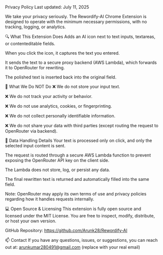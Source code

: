 Privacy Policy
Last updated: July 11, 2025

We take your privacy seriously. The Rewordify-AI Chrome Extension is designed to operate with the minimum necessary permissions, with no tracking, logging, or analytics.

🔍 What This Extension Does
Adds an AI icon next to text inputs, textareas, or contenteditable fields.

When you click the icon, it captures the text you entered.

It sends the text to a secure proxy backend (AWS Lambda), which forwards it to OpenRouter for rewriting.

The polished text is inserted back into the original field.

🚫 What We Do NOT Do
❌ We do not store your input text.

❌ We do not track your activity or behavior.

❌ We do not use analytics, cookies, or fingerprinting.

❌ We do not collect personally identifiable information.

❌ We do not share your data with third parties (except routing the request to OpenRouter via backend).

🔐 Data Handling Details
Your text is processed only on click, and only the selected input content is sent.

The request is routed through a secure AWS Lambda function to prevent exposing the OpenRouter API key on the client side.

The Lambda does not store, log, or persist any data.

The final rewritten text is returned and automatically filled into the same field.

Note: OpenRouter may apply its own terms of use and privacy policies regarding how it handles requests internally.

💻 Open Source & Licensing
This extension is fully open source and licensed under the MIT License.
You are free to inspect, modify, distribute, or host your own version.

GitHub Repository: https://github.com/Arunk28/Rewordify-AI

📫 Contact
If you have any questions, issues, or suggestions, you can reach out at:
arunkumar280491@gmail.com (replace with your real email)


